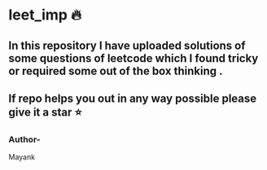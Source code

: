 # leet_imp 🔥
## In this repository I have uploaded solutions of some questions of leetcode which I found tricky or required some out of the box thinking .
## If repo helps you out in any way possible please give it a star ⭐

### Author-
Mayank

